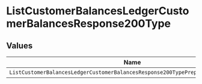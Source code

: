 # ListCustomerBalancesLedgerCustomerBalancesResponse200Type


## Values

| Name                                                                               | Value                                                                              |
| ---------------------------------------------------------------------------------- | ---------------------------------------------------------------------------------- |
| `ListCustomerBalancesLedgerCustomerBalancesResponse200TypePrepaidCommitExpiration` | PREPAID_COMMIT_EXPIRATION                                                          |